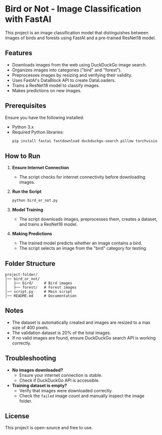 # Bird or Not - Image Classification with FastAI

This project is an image classification model that distinguishes between images of birds and forests using FastAI and a pre-trained ResNet18 model.

## Features
- Downloads images from the web using DuckDuckGo image search.
- Organizes images into categories ("bird" and "forest").
- Preprocesses images by resizing and verifying their validity.
- Uses FastAI's DataBlock API to create DataLoaders.
- Trains a ResNet18 model to classify images.
- Makes predictions on new images.

## Prerequisites
Ensure you have the following installed:
- Python 3.x
- Required Python libraries:
  ```sh
  pip install fastai fastdownload duckduckgo-search pillow torchvision
  ```

## How to Run
1. **Ensure Internet Connection**
   - The script checks for internet connectivity before downloading images.

2. **Run the Script**
   ```sh
   python bird_or_not.py
   ```

3. **Model Training**
   - The script downloads images, preprocesses them, creates a dataset, and trains a ResNet18 model.

4. **Making Predictions**
   - The trained model predicts whether an image contains a bird.
   - The script selects an image from the "bird" category for testing.

## Folder Structure
```
project-folder/
│── bird_or_not/
│   ├── bird/     # Bird images
│   ├── forest/   # Forest images
│── script.py     # Main script
│── README.md     # Documentation
```

## Notes
- The dataset is automatically created and images are resized to a max size of 400 pixels.
- The validation dataset is 20% of the total images.
- If no valid images are found, ensure DuckDuckGo search API is working correctly.

## Troubleshooting
- **No images downloaded?**
  - Ensure your internet connection is stable.
  - Check if DuckDuckGo API is accessible.
- **Training dataset is empty?**
  - Verify that images were downloaded correctly.
  - Check the `failed` image count and manually inspect the image folder.

## License
This project is open-source and free to use.

